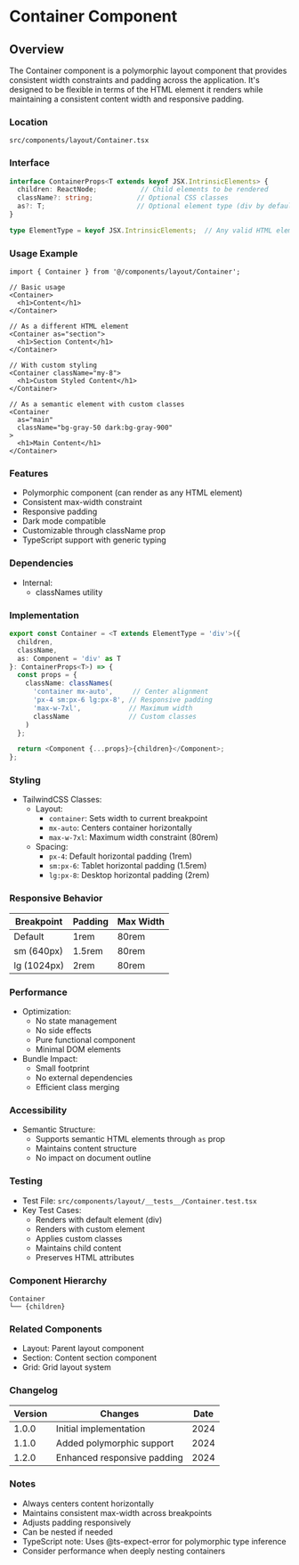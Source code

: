 # Container Component

## Overview
The Container component is a polymorphic layout component that provides consistent width constraints and padding across the application. It's designed to be flexible in terms of the HTML element it renders while maintaining a consistent content width and responsive padding.

### Location
`src/components/layout/Container.tsx`

### Interface
```typescript
interface ContainerProps<T extends keyof JSX.IntrinsicElements> {
  children: ReactNode;           // Child elements to be rendered
  className?: string;           // Optional CSS classes
  as?: T;                       // Optional element type (div by default)
}

type ElementType = keyof JSX.IntrinsicElements;  // Any valid HTML element
```

### Usage Example
```tsx
import { Container } from '@/components/layout/Container';

// Basic usage
<Container>
  <h1>Content</h1>
</Container>

// As a different HTML element
<Container as="section">
  <h1>Section Content</h1>
</Container>

// With custom styling
<Container className="my-8">
  <h1>Custom Styled Content</h1>
</Container>

// As a semantic element with custom classes
<Container 
  as="main"
  className="bg-gray-50 dark:bg-gray-900"
>
  <h1>Main Content</h1>
</Container>
```

### Features
- Polymorphic component (can render as any HTML element)
- Consistent max-width constraint
- Responsive padding
- Dark mode compatible
- Customizable through className prop
- TypeScript support with generic typing

### Dependencies
- Internal:
  - classNames utility

### Implementation
```typescript
export const Container = <T extends ElementType = 'div'>({
  children,
  className,
  as: Component = 'div' as T
}: ContainerProps<T>) => {
  const props = {
    className: classNames(
      'container mx-auto',     // Center alignment
      'px-4 sm:px-6 lg:px-8', // Responsive padding
      'max-w-7xl',            // Maximum width
      className               // Custom classes
    )
  };

  return <Component {...props}>{children}</Component>;
};
```

### Styling
- TailwindCSS Classes:
  - Layout:
    - `container`: Sets width to current breakpoint
    - `mx-auto`: Centers container horizontally
    - `max-w-7xl`: Maximum width constraint (80rem)
  - Spacing:
    - `px-4`: Default horizontal padding (1rem)
    - `sm:px-6`: Tablet horizontal padding (1.5rem)
    - `lg:px-8`: Desktop horizontal padding (2rem)

### Responsive Behavior
| Breakpoint | Padding | Max Width |
|------------|---------|-----------|
| Default    | 1rem    | 80rem     |
| sm (640px) | 1.5rem  | 80rem     |
| lg (1024px)| 2rem    | 80rem     |

### Performance
- Optimization:
  - No state management
  - No side effects
  - Pure functional component
  - Minimal DOM elements
- Bundle Impact:
  - Small footprint
  - No external dependencies
  - Efficient class merging

### Accessibility
- Semantic Structure:
  - Supports semantic HTML elements through `as` prop
  - Maintains content structure
  - No impact on document outline

### Testing
- Test File: `src/components/layout/__tests__/Container.test.tsx`
- Key Test Cases:
  - Renders with default element (div)
  - Renders with custom element
  - Applies custom classes
  - Maintains child content
  - Preserves HTML attributes

### Component Hierarchy
```
Container
└── {children}
```

### Related Components
- Layout: Parent layout component
- Section: Content section component
- Grid: Grid layout system

### Changelog
| Version | Changes | Date |
|---------|---------|------|
| 1.0.0   | Initial implementation | 2024 |
| 1.1.0   | Added polymorphic support | 2024 |
| 1.2.0   | Enhanced responsive padding | 2024 |

### Notes
- Always centers content horizontally
- Maintains consistent max-width across breakpoints
- Adjusts padding responsively
- Can be nested if needed
- TypeScript note: Uses @ts-expect-error for polymorphic type inference
- Consider performance when deeply nesting containers
